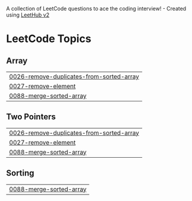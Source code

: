 A collection of LeetCode questions to ace the coding interview! - Created using [LeetHub v2](https://github.com/arunbhardwaj/LeetHub-2.0)
<!---LeetCode Topics Start-->
# LeetCode Topics
## Array
|  |
| ------- |
| [0026-remove-duplicates-from-sorted-array](https://github.com/STkangyh/Leetcode/tree/master/0026-remove-duplicates-from-sorted-array) |
| [0027-remove-element](https://github.com/STkangyh/Leetcode/tree/master/0027-remove-element) |
| [0088-merge-sorted-array](https://github.com/STkangyh/Leetcode/tree/master/0088-merge-sorted-array) |
## Two Pointers
|  |
| ------- |
| [0026-remove-duplicates-from-sorted-array](https://github.com/STkangyh/Leetcode/tree/master/0026-remove-duplicates-from-sorted-array) |
| [0027-remove-element](https://github.com/STkangyh/Leetcode/tree/master/0027-remove-element) |
| [0088-merge-sorted-array](https://github.com/STkangyh/Leetcode/tree/master/0088-merge-sorted-array) |
## Sorting
|  |
| ------- |
| [0088-merge-sorted-array](https://github.com/STkangyh/Leetcode/tree/master/0088-merge-sorted-array) |
<!---LeetCode Topics End-->